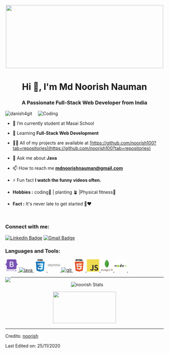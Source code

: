 
<!-- ![alt text](http://url/to/https://i.pinimg.com/originals/73/4f/b6/734fb6ed44aa280fe7546f7035363faf.gif.png) -->
<p align="center">

  <img width="500" height="200" src="https://media3.giphy.com/media/RbDKaczqWovIugyJmW/200.gif">
</p align="center">


 
 <h1 align="center">Hi 👋, I'm Md Noorish Nauman</h1>
<h3 align="center">A Passionate Full-Stack Web Developer from India</h3>
<img align="right" alt="Coding" width="400" src="https://qphs.fs.quoracdn.net/main-qimg-fa7b4bdc3b2f73e749e5c2c646d4ae13">

<p align="left"> <img src="https://komarev.com/ghpvc/?username=danish4git&label=Profile%20views&color=0e75b6&style=flat" alt="danish4git" /> </p>



- 🔭 I’m currently student at Masai School

- 🌱 Learning **Full-Stack Web Development**

- 👨‍💻 All of my projects are available at [https://github.com/noorish100?tab=repositories](https://github.com/noorish100?tab=repositories)

- 💬 Ask me about **Java**

- 📫 How to reach me **mdnoorishnauman@gmail.com**

- ⚡ Fun fact **I watch the funny videos often.**

-  **Hobbies :** coding📕 | planting 🪴 |Physical fitness👊

-  **Fact :** It's never late to get started 🎯:heart:

</br>
<h3 align="left">Connect with me:</h3>
<p align="left">

 [![Linkedin Badge](https://img.shields.io/badge/-noorish-blue?style=flat-square&logo=Linkedin&logoColor=white&link=https://www.linkedin.com/in/noorish-nauman//)](https://www.linkedin.com/in/noorish-nauman/)  [![Gmail Badge](https://img.shields.io/badge/-mdnoorishnauman@gmail.com-c14438?style=flat-square&logo=Gmail&logoColor=white&link=mailto:mdnoorishnauman@gmail.com)](mailto:mdnoorishnauman@gmail.com)
<br>


<h3 align="left">Languages and Tools:</h3>
<p align="left"> <a href="https://getbootstrap.com" target="_blank" rel="noreferrer"> <img src="https://raw.githubusercontent.com/devicons/devicon/master/icons/bootstrap/bootstrap-plain-wordmark.svg" alt="bootstrap" width="40" height="40"/>
  <a href="https://java.com" target="_blank" rel="noreferrer"> <img src="https://i.pinimg.com/originals/bb/72/c8/bb72c84af959c4689e0bae3bfed496f5.png" alt="java" width="40" height="40"/>
  </a> <a href="https://www.w3schools.com/css/" target="_blank" rel="noreferrer"> <img src="https://raw.githubusercontent.com/devicons/devicon/master/icons/css3/css3-original-wordmark.svg" alt="css3" width="40" height="40"/> </a> <a href="https://expressjs.com" target="_blank" rel="noreferrer"> <img src="https://raw.githubusercontent.com/devicons/devicon/master/icons/express/express-original-wordmark.svg" alt="express" width="40" height="40"/> </a> <a href="https://git-scm.com/" target="_blank" rel="noreferrer"> <img src="https://www.vectorlogo.zone/logos/git-scm/git-scm-icon.svg" alt="git" width="40" height="40"/> </a> <a href="https://www.w3.org/html/" target="_blank" rel="noreferrer"> <img src="https://raw.githubusercontent.com/devicons/devicon/master/icons/html5/html5-original-wordmark.svg" alt="html5" width="40" height="40"/> </a> <a href="https://developer.mozilla.org/en-US/docs/Web/JavaScript" target="_blank" rel="noreferrer"> <img src="https://raw.githubusercontent.com/devicons/devicon/master/icons/javascript/javascript-original.svg" alt="javascript" width="40" height="40"/> </a> <a href="https://www.mongodb.com/" target="_blank" rel="noreferrer"> <img src="https://raw.githubusercontent.com/devicons/devicon/master/icons/mongodb/mongodb-original-wordmark.svg" alt="mongodb" width="40" height="40"/> </a> <a href="https://nodejs.org" target="_blank" rel="noreferrer"> <img src="https://raw.githubusercontent.com/devicons/devicon/master/icons/nodejs/nodejs-original-wordmark.svg" alt="nodejs" width="40" height="40"/> </a><img /> </a> <a  <img src="https://www.vectorlogo.zone/logos/tailwindcss/tailwindcss-icon.svg" alt="tailwind" width="40" height="40"/> </a> </p>

<p><img align="left" src="https://github-readme-stats.vercel.app/api/top-langs?username=noorish100&show_icons=true&locale=en&layout=compact"  /></p>


---------------------------------------------------------------------------------------------------------------------------------------------------------------------------------



<p align="center">
  <img alt="noorish Stats" src="https://github-readme-stats.vercel.app/api?username=noorish100&show_icons=true&theme=radical">
</p>

<p align="center">
  <img width="200" height="100" src="https://math.sun.ac.za/prodinger/thanks.gif">
</p>

-----
Credits: [noorish](https://github.com/noorish100)

Last Edited on: 25/11/2020
